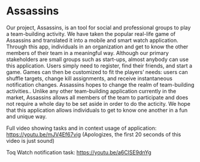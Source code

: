 # Assassins

Our project, Assassins, is an tool for social and professional groups to play a
team-building activity. We have taken the popular real-life game of Assassins and
translated it into a mobile and smart watch application. Through this app, individuals in
an organization and get to know the other members of their team in a meaningful way.
 Although our primary stakeholders are small groups such as start-ups, almost
anybody can use this application. Users simply need to register, find their friends, and
start a game. Games can then be customized to fit the players’ needs: users can shuffle
targets, change kill assignments, and receive instantaneous notification changes.
 Assassins hopes to change the realm of team-building activities.. Unlike any other
team-building application currently in the market, Assassins allows all members of the
team to participate and does not require a whole day to be set aside in order to do the
acticity. We hope that this application allows individuals to get to know one another in a
fun and unique way. 

Full video showing tasks and in context usage of application: https://youtu.be/mJV4Ef67vig
(Apologizes, the first 20 seconds of this video is just sound)

Toq Watch notification task: https://youtu.be/a6ClSE9dnYg
